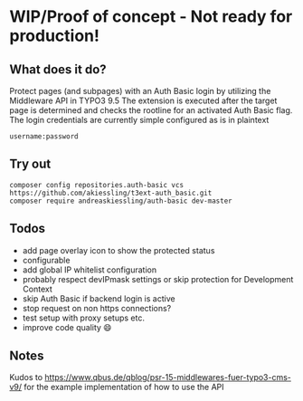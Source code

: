 # WIP/Proof of concept - Not ready for production!


## What does it do?

Protect pages (and subpages) with an Auth Basic login by utilizing the Middleware API in TYPO3 9.5
The extension is executed after the target page is determined and checks the rootline for an activated Auth Basic flag.
The login credentials are currently simple configured as is in plaintext
~~~
username:password
~~~

## Try out
~~~
composer config repositories.auth-basic vcs https://github.com/akiessling/t3ext-auth_basic.git
composer require andreaskiessling/auth-basic dev-master
~~~

## Todos
* add page overlay icon to show the protected status
* configurable
 * add global IP whitelist configuration
 * probably respect devIPmask settings or skip protection for Development Context
 * skip Auth Basic if backend login is active
 * stop request on non https connections?
* test setup with proxy setups etc. 
* improve code quality :smile:

## Notes
Kudos to https://www.qbus.de/qblog/psr-15-middlewares-fuer-typo3-cms-v9/ for the example implementation of how to use the API

 
